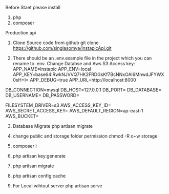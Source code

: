 Before Staet please install 
1) php 
2) composer

Production api

1) Clone Source code from github
git clone https://github.com/singlasomya/instapicApi.git

2) There should be an .env.example file in the project which you can rename to .env. Change Databse and Aws S3 Access key:
APP_NAME=Instapic
APP_ENV=local
APP_KEY=base64:RwkNJVVQ7HK2FRDGsKf7BcNNxOAI6MnwdJFYWX0sH+I=
APP_DEBUG=true
APP_URL=http://localhost:8000

DB_CONNECTION=mysql
DB_HOST=127.0.0.1
DB_PORT=
DB_DATABASE=
DB_USERNAME=
DB_PASSWORD=

FILESYSTEM_DRIVER=s3
AWS_ACCESS_KEY_ID=
AWS_SECRET_ACCESS_KEY=
AWS_DEFAULT_REGION=ap-east-1
AWS_BUCKET=

3) Database Migrate
php artisan migrate

4) change public and storage folder permission
chmod -R o+w storage

5) composer i

6) php artisan key:generate

7) php artisan migrate

8) php artisan config:cache

9) For Local wihtout server
  php artisan serve
